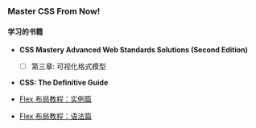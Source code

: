 ### Master CSS From Now!

#### 学习的书籍
+ **CSS Mastery Advanced Web Standards Solutions (Second Edition)**
    - [ ] 第三章: 可视化格式模型
+ **CSS: The Definitive Guide**

+ [Flex 布局教程：实例篇](http://www.ruanyifeng.com/blog/2015/07/flex-examples.html?bsh_bid=683103006)
+ [Flex 布局教程：语法篇](http://www.ruanyifeng.com/blog/2015/07/flex-grammar.html)
